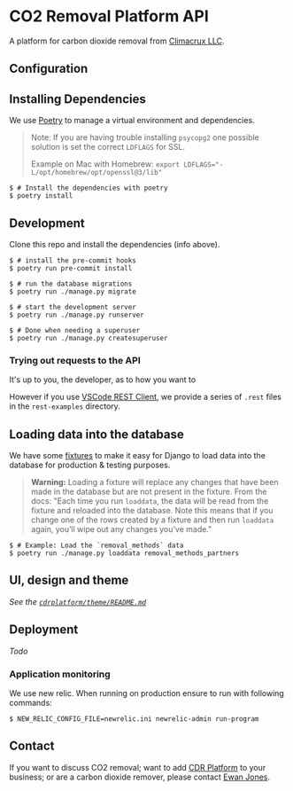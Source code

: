 # CO2 Removal Platform API

A platform for carbon dioxide removal from [Climacrux LLC](https://climacrux.com).

## Configuration

## Installing Dependencies

We use [Poetry](hon-poetry.org/docs/) to manage a virtual environment and dependencies.

> Note: If you are having trouble installing `psycopg2` one possible solution is set the correct `LDFLAGS` for SSL.
>
> Example on Mac with Homebrew: `export LDFLAGS="-L/opt/homebrew/opt/openssl@3/lib"`

```shell
$ # Install the dependencies with poetry
$ poetry install
```

## Development

Clone this repo and install the dependencies (info above).

```shell
$ # install the pre-commit hooks
$ poetry run pre-commit install

$ # run the database migrations
$ poetry run ./manage.py migrate

$ # start the development server
$ poetry run ./manage.py runserver

$ # Done when needing a superuser
$ poetry run ./manage.py createsuperuser
```

### Trying out requests to the API

It's up to you, the developer, as to how you want to

However if you use [VSCode REST Client](https://marketplace.visualstudio.com/items?itemName=humao.rest-client), we provide a series of `.rest` files in the `rest-examples` directory.

## Loading data into the database

We have some [fixtures](https://docs.djangoproject.com/en/4.1/howto/initial-data/) to make it easy for Django to load data into the database for production & testing purposes.

> **Warning:** Loading a fixture will replace any changes that have been made in the database but are not present in the fixture. From the docs: "Each time you run `loaddata`, the data will be read from the fixture and reloaded into the database. Note this means that if you change one of the rows created by a fixture and then run `loaddata` again, you’ll wipe out any changes you’ve made."

```shell
$ # Example: Load the `removal_methods` data
$ poetry run ./manage.py loaddata removal_methods_partners
```

## UI, design and theme

_See the [`cdrplatform/theme/README.md`](cdrplatform/theme/README.md)_

## Deployment

_Todo_

### Application monitoring

We use new relic. When running on production ensure to run with following commands:

```shell
$ NEW_RELIC_CONFIG_FILE=newrelic.ini newrelic-admin run-program
```

## Contact

If you want to discuss CO2 removal; want to add [CDR Platform](https://cdrplatform.com) to your business;
or are a carbon dioxide remover, please contact [Ewan Jones](mailto://ewan@cdrplatform.com).
